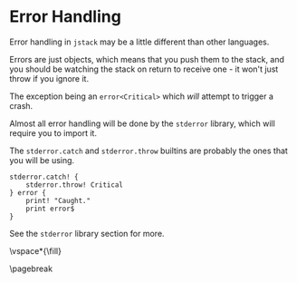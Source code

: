 # Error Handling

Error handling in `jstack` may be a little different than other languages.

Errors are just objects, which means that you push them to the stack, and you should be watching the stack on return to receive one - it won't just throw if you ignore it.

The exception being an `error<Critical>` which *will* attempt to trigger a crash.

Almost all error handling will be done by the `stderror` library, which will require you to import it.

The `stderror.catch` and `stderror.throw` builtins are probably the ones that you will be using.

	stderror.catch! {
		stderror.throw! Critical
	} error {
		print! "Caught."
		print error$
	}

See the `stderror` library section for more.

\vspace*{\fill}

\pagebreak
